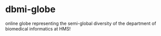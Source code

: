 # dbmi-globe
online globe representing the semi-global diversity of the department of biomedical informatics at HMS!
